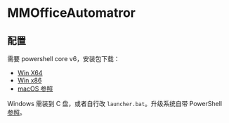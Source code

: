 ﻿# MMOfficeAutomatror

## 配置

需要 powershell core v6，安装包下载：

* [Win X64](https://github.com/PowerShell/PowerShell/releases/download/v6.2.3/PowerShell-6.2.3-win-x64.msi)
* [Win x86](https://github.com/PowerShell/PowerShell/releases/download/v6.2.3/PowerShell-6.2.3-win-x86.msi)
* [macOS 参照](https://docs.microsoft.com/en-us/powershell/scripting/install/installing-powershell-core-on-macos)

Windows 需装到 C 盘，或者自行改 `launcher.bat`。升级系统自带 PowerShell [参照](https://docs.microsoft.com/en-us/powershell/scripting/install/installing-windows-powershell?view=powershell-6#upgrading-existing-windows-powershell)。
